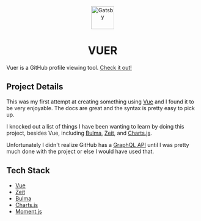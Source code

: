 
<p align="center">
  <a href="https://vuejs.org/">
    <img alt="Gatsby" src="https://vuejs.org/images/logo.png" width="60" />
  </a>
</p>
<h1 align="center">
  VUER
</h1>


Vuer is a GitHub profile viewing tool. [Check it out!](https://vuer.now.sh?u=yyx990803)

## Project Details
This was my first attempt at creating something using [Vue](https://vuejs.org/) and I found it to be very enjoyable. The docs are great and the syntax is pretty easy to pick up.

I knocked out a list of things I have been wanting to learn by doing this project, besides Vue, including [Bulma](https://bulma.io/), [Zeit](https://zeit.co/), and [Charts.js](https://www.chartjs.org/).

Unfortunately I didn't realize GitHub has a [GraphQL API](https://developer.github.com/v4/) until I was pretty much done with the project or else I would have used that.

## Tech Stack
- [Vue](https://vuejs.org/)
- [Zeit](https://zeit.co/)
- [Bulma](https://bulma.io/)
- [Charts.js](https://www.chartjs.org/)
- [Moment.js](https://momentjs.com/)





